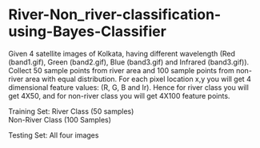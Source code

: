 # River-Non_river-classification-using-Bayes-Classifier
Given 4 satellite images of Kolkata, having different wavelength (Red (band1.gif), Green (band2.gif), Blue (band3.gif) and Infrared (band3.gif)). Collect 50 sample points from river area and 100 sample points from non-river area with equal distribution. For each pixel location x,y you will get 4 dimensional feature values: (R, G, B and Ir). Hence for river class you will get 4X50, and for non-river class you will get 4X100 feature points. 

Training Set: River Class (50 samples)	 
              Non-River Class (100 Samples)

Testing Set: All four images 
